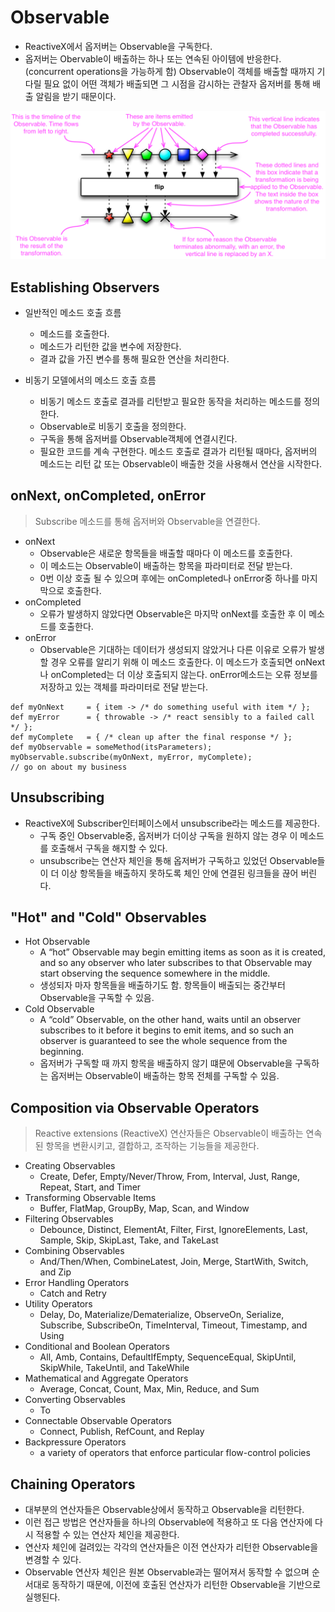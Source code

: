 # Observable

- ReactiveX에서 옵저버는 Observable을 구독한다.
- 옵저버는 Obervable이 배출하는 하나 또는 연속된 아이템에 반응한다. (concurrent operations을 가능하게 함) Observable이 객체를 배출할 때까지 기다릴 필요 없이 어떤 객체가 배출되면 그 시점을 감시하는 관찰자 옵저버를 통해 배출 알림을 받기 때문이다.

![ ](./image/ObservableImage.png)

## Establishing Observers

- 일반적인 메소드 호출 흐름
    - 메소드를 호출한다.
    - 메소드가 리턴한 값을 변수에 저장한다.
    - 결과 값을 가진 변수를 통해 필요한 연산을 처리한다.
    
- 비동기 모델에서의 메소드 호출 흐름
    - 비동기 메소드 호출로 결과를 리턴받고 필요한 동작을 처리하는 메소드를 정의한다.
    - Observable로 비동기 호출을 정의한다.
    - 구독을 통해 옵저버를 Observable객체에 연결시킨다.
    - 필요한 코드를 계속 구현한다. 메소드 호출로 결과가 리턴될 때마다, 옵저버의 메소드는 리턴 값 또는 Observable이 배출한 것을 사용해서 연산을 시작한다.

## onNext, onCompleted, onError
> Subscribe 메소드를 통해 옵저버와 Observable을 연결한다. 

- onNext
    - Observable은 새로운 항목들을 배출할 때마다 이 메소드를 호출한다.
    - 이 메소드는 Observable이 배출하는 항목을 파라미터로 전달 받는다.
    - 0번 이상 호출 될 수 있으며 후에는 onCompleted나 onError중 하나를 마지막으로 호출한다.
- onCompleted
    - 오류가 발생하지 않았다면 Observable은 마지막 onNext를 호출한 후 이 메소드를 호출한다.
- onError
    - Observable은 기대하는 데이터가 생성되지 않았거나 다른 이유로 오류가 발생할 경우 오류를 알리기 위해 이 메소드 호출한다. 이 메소드가 호출되면 onNext나 onCompleted는 더 이상 호출되지 않는다. onError메소드는 오류 정보를 저장하고 있는 객체를 파라미터로 전달 받는다.

```
def myOnNext     = { item -> /* do something useful with item */ };
def myError      = { throwable -> /* react sensibly to a failed call */ };
def myComplete   = { /* clean up after the final response */ };
def myObservable = someMethod(itsParameters);
myObservable.subscribe(myOnNext, myError, myComplete);
// go on about my business
```

## Unsubscribing

- ReactiveX에 Subscriber인터페이스에서 unsubscribe라는 메소드를 제공한다.
    - 구독 중인 Observable중, 옵저버가 더이상 구독을 원하지 않는 경우 이 메소드를 호출해서 구독을 해지할 수 있다.
    - unsubscribe는 연산자 체인을 통해 옵저버가 구독하고 있었던 Observable들이 더 이상 항목들을 배출하지 못하도록 체인 안에 연결된 링크들을 끊어 버린다.
    
## "Hot" and "Cold" Observables

- Hot Observable
    - A “hot” Observable may begin emitting items as soon as it is created, and so any observer who later subscribes to that Observable may start observing the sequence somewhere in the middle. 
    - 생성되자 마자 항목들을 배출하기도 함. 항목들이 배출되는 중간부터 Observable을 구독할 수 있음. 
- Cold Observable
    - A “cold” Observable, on the other hand, waits until an observer subscribes to it before it begins to emit items, and so such an observer is guaranteed to see the whole sequence from the beginning.
    - 옵저버가 구독할 때 까지 항목을 배출하지 않기 떄문에 Observable을 구독하는 옵저버는 Observable이 배출하는 항목 전체를 구독할 수 있음.

## Composition via Observable Operators

> Reactive extensions (ReactiveX) 연산자들은 Observable이 배출하는 연속된 항목을 변환시키고, 결합하고, 조작하는 기능들을 제공한다.

- Creating Observables
    - Create, Defer, Empty/Never/Throw, From, Interval, Just, Range, Repeat, Start, and Timer
- Transforming Observable Items
    - Buffer, FlatMap, GroupBy, Map, Scan, and Window
- Filtering Observables
    - Debounce, Distinct, ElementAt, Filter, First, IgnoreElements, Last, Sample, Skip, SkipLast, Take, and TakeLast
- Combining Observables
    - And/Then/When, CombineLatest, Join, Merge, StartWith, Switch, and Zip
- Error Handling Operators
    - Catch and Retry
- Utility Operators
    - Delay, Do, Materialize/Dematerialize, ObserveOn, Serialize, Subscribe, SubscribeOn, TimeInterval, Timeout, Timestamp, and Using
- Conditional and Boolean Operators
    - All, Amb, Contains, DefaultIfEmpty, SequenceEqual, SkipUntil, SkipWhile, TakeUntil, and TakeWhile
- Mathematical and Aggregate Operators
    - Average, Concat, Count, Max, Min, Reduce, and Sum
- Converting Observables
    - To
- Connectable Observable Operators
    - Connect, Publish, RefCount, and Replay
- Backpressure Operators
    - a variety of operators that enforce particular flow-control policies

## Chaining Operators

- 대부분의 연산자들은 Observable상에서 동작하고 Observable을 리턴한다.
- 이런 접근 방법은 연산자들을 하나의 Observable에 적용하고 또 다음 연산자에 다시 적용할 수 있는 연산자 체인을 제공한다. 
- 연산자 체인에 걸려있는 각각의 연산자들은 이전 연산자가 리턴한 Observable을 변경할 수 있다.
- Observable 연산자 체인은 원본 Observable과는 떨어져서 동작할 수 없으며 순서대로 동작하기 때문에, 이전에 호출된 연산자가 리턴한 Observable을 기반으로 실행된다. 
